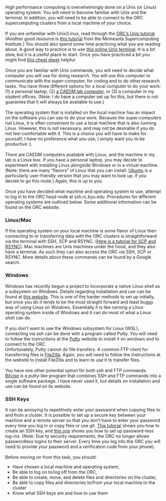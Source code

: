 High performance computing is overwhelmingly done on a Unix (or Linux) operating system. You will need to become familiar with Unix and the terminal. In addition, you will need to be able to connect to the ORC supercomputing clusters from a local machine of your choice.  
\
If you are unfamiliar with Unix/Linux, read through the [ORC’s Unix tutorial](https://marylou.byu.edu/documentation/unix-tutorial/). (Another good resource is [this tutorial](https://www.msi.umn.edu/sites/default/files/Intro_to_Linux_Fall2015_0.pdf) from the Minnesota Supercomputing Institute.) You should also spend some time practicing what you are reading about. A good way to practice is to use [this online Unix terminal](https://www.tutorialspoint.com/unix_terminal_online.php). It is a bit slow, but it is a useful place to start. Once you have practiced a bit you might find [this cheat sheet](https://files.fosswire.com/2007/08/fwunixref.pdf) helpful.  
\
Once you are familiar with Unix commands, you will need to decide what computer you will use for doing research. You will use this computer to communicate with the super-computer, for coding and to do other research tasks. You have three different options for a local computer to do your work: (1) a personal laptop, (2) [a CAEDM lab computer](https://caedm.et.byu.edu/wiki/index.php/CAEDM_Labs#Lab_Locations), or (3) a computer in my student offices. (Note: I do have a computer set up for this, but there is not guarantee that it will always be available to use.)  
\
The operating system that is installed on the local machine has an impact on the software you can use to do your work. Because the super-computers run Linux, it is often convenient to use a local machine that is also running Linux. However, this is not necessary, and may not be desirable if you do not feel comfortable with it. This is a choice you will have to make for yourself; I have no preference what you use, I simply want you to be productive :).  
\
There are CAEDM computers available with Linux, and the machine in my lab is a Linux box. If you have a personal laptop, you may decide to experiment with installing Linux alongside Windows or in a virtual machine. (Note: there are many “flavors” of Linux that you can install. [Ubuntu](https://www.ubuntu.com/desktop) is a particularly user-friendly version that you may want to look up, if you decide to go this route.) Again, this is up to you.  
\
Once you have decided what machine and operating system to use, attempt to log in to the ORC head node at ssh.rc.byu.edu. Procedures for different operating systems are outlined below. Some additional information can be found on the ORC website.  

### Linux/Mac
If the operating system on your local machine is some flavor of Linux then connecting to or transferring data with the ORC clusters is straightforward via the terminal with SSH, SCP and RSYNC. ([Here is a tutorial for SCP and RSYNC](https://linuxtechlab.com/files-transfer-scp-rsync-commands/)). Mac machines are Unix machines under the hood, and they also have a terminal. As such they can also access the ORC via SSH, SCP or RSYNC. More details about these commands can be found by a Google search.  
### Windows  
Windows has recently begun a project to incorporate a native Linux shell as a subsystem on Windows. Details regarding installation and use can be found at [this website](https://msdn.microsoft.com/en-us/commandline/wsl/about). This is one of the harder methods to set up initially, but once you do it tends to be the most straight forward and least buggy way of using Linux on Windows. Essentially it is like running a Linux operating system inside of Windows and it can do most of what a Linux shell can do.  
\
If you don't want to use the Windows subsystem for Linux (WSL), connecting via ssh can be done with a program called Putty. You will need to follow the instructions at the [Putty](http://www.putty.org/) website to install it on windows and to connect to the ORC.  
Unfortunately, Putty cannot do file transfers. A common FTP client for transferring files is [FileZilla](https://filezilla-project.org/). Again, you will need to follow the instructions at the website to install FileZilla and to learn to use it to transfer files.  
\
You have one other potential option for both ssh and FTP commands. [Bitvise](https://www.bitvise.com/index) is a putty-like program that combines SSH and FTP commands into a single software package. I have never used it, but details on installation and use can be found on its website.  
### SSH Keys
It can be annoying to repetitively enter your password when copying files to and from a cluster. It is possible to set up a secure key between your machine and a remote server so that you don’t have to enter your password every time you log in or copy files or use git. [This tutorial](https://confluence.atlassian.com/bitbucketserver/creating-ssh-keys-776639788.html) shows you how to create an SSH key, and [this one](https://www.cyberciti.biz/faq/how-to-set-up-ssh-keys-on-linux-unix/) shows you how to set up password-less log-ins. (Note: Due to security requirements, the ORC no longer allows passwordless logins to their server. Every time you log into the ORC you will need to provide your password and a verification code from your phone).  
\
Before moving on from this task, you should:
* Have chosen a local machine and operating system,
* Be able to log on to/log off from the ORC,
* Be able to create, move, and delete files and directories on the cluster,
* Be able to copy files and directories to/from your local machine to the cluster
* Know what SSH keys are and how to use them
